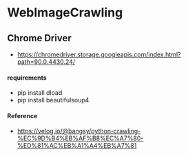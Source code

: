 # WebImageCrawling
## Chrome Driver 
- https://chromedriver.storage.googleapis.com/index.html?path=90.0.4430.24/

#### requirements 
- pip install dload
- pip install beautifulsoup4

#### Reference 
- https://velog.io/@bangsy/python-crawling-%EC%9D%B4%EB%AF%B8%EC%A7%80-%ED%81%AC%EB%A1%A4%EB%A7%81
